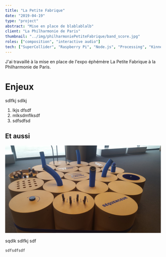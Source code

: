 ```yaml
---
title: "La Petite Fabrique"
date: "2019-04-19"
type: "project" 
abstract: "Mise en place de blablablalb"
client: "La Philharmonie de Paris"
thumbnail: "../img/philharmoniePetiteFabrique/band_score.jpg"
roles: ["composition", "interactive audio"]
tech: ["SuperCollider", "Raspberry Pi", "Node.js", "Processing", "Kinnect SDK"]
---
```

J'ai travaillé à la mise en place de l'expo éphémère La Petite Fabrique à la Philharmonie de Paris.


# Enjeux 
sdlfkj sdlkj 

1. lkjs dfsdf
2. mlksdmflksdf
3. sdfsdfsd

## Et aussi

![Studio Electro](../img/philharmoniePetiteFabrique/electro.jpg)

sqdlk sdlfkj sdf

```
sdfsdfsdf
```
